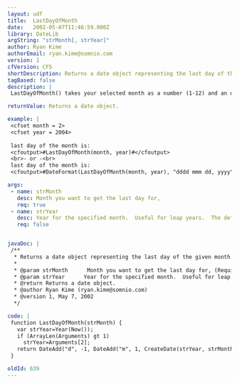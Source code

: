 ```yaml
---
layout: udf
title:  LastDayOfMonth
date:   2002-05-07T11:46:59.000Z
library: DateLib
argString: "strMonth[, strYear]"
author: Ryan Kime
authorEmail: ryan.kime@somnio.com
version: 1
cfVersion: CF5
shortDescription: Returns a date object representing the last day of the given month.
tagBased: false
description: |
 LastDayOfMonth() takes your selected month as a number (1-12) and an optional given year (which is good for instances of a Leap Year). It returns a date object that you can then use DateFormat to get the appropriate format for the month, day, and year.

returnValue: Returns a date object.

example: |
 <cfset month = 2>
 <cfset year = 2004>
 
 last day of the month is: 
 <cfoutput>#LastDayOfMonth(month, year)#</cfoutput>
 <br>- or -<br>
 last day of the month is: 
 <cfoutput>#DateFormat(LastDayOfMonth(month, year), "dddd mmm dd, yyyy")#</cfoutput>

args:
 - name: strMonth
   desc: Month you want to get the last day for,
   req: true
 - name: strYear
   desc: Year for the specified month.  Useful for leap years.  The default is the current year.
   req: false


javaDoc: |
 /**
  * Returns a date object representing the last day of the given month.
  * 
  * @param strMonth      Month you want to get the last day for, (Required)
  * @param strYear      Year for the specified month.  Useful for leap years.  The default is the current year. (Optional)
  * @return Returns a date object. 
  * @author Ryan Kime (ryan.kime@somnio.com) 
  * @version 1, May 7, 2002 
  */

code: |
 function LastDayOfMonth(strMonth) {
   var strYear=Year(Now());
   if (ArrayLen(Arguments) gt 1)
     strYear=Arguments[2];
   return DateAdd("d", -1, DateAdd("m", 1, CreateDate(strYear, strMonth, 1)));
 }

oldId: 639
---
```


